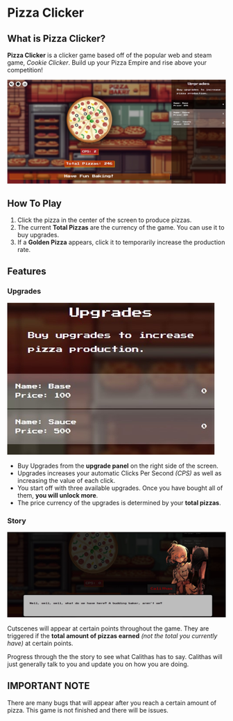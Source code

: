 # Pizza Clicker

## What is Pizza Clicker?

**Pizza Clicker** is a clicker game based off of the popular web and steam game, _Cookie Clicker_. Build up your Pizza Empire and rise above your competition!

![Preview of the Game](./img/markdown/md-preview--main.jpg "Pizza Clicker in action!")

## How To Play

1. Click the pizza in the center of the screen to produce pizzas.
2. The current **Total Pizzas** are the currency of the game. You can use it to buy upgrades.
3. If a **Golden Pizza** appears, click it to temporarily increase the production rate.

## Features

### Upgrades

![Preview of the Upgrade Panel](./img/markdown/md-preview--upgrades.jpg "Where you buy upgrades")

- Buy Upgrades from the **upgrade panel** on the right side of the screen.
- Upgrades increases your automatic Clicks Per Second _(CPS)_ as well as increasing the value of each click.
- You start off with three available upgrades. Once you have bought all of them, **you will unlock more**.
- The price currency of the upgrades is determined by your **total pizzas**.

### Story

![Preview of Story Cutcene](./img/markdown/md-preview--story.jpg "Story Cutscene Example")

Cutscenes will appear at certain points throughout the game. They are triggered if the **total amount of pizzas earned** _(not the total you currently have)_ at certain points.

Progress through the the story to see what Calithas has to say. Calithas will just generally talk to you and update you on how you are doing.

## **IMPORTANT NOTE**

There are many bugs that will appear after you reach a certain amount of pizza. This game is not finished and there will be issues.
